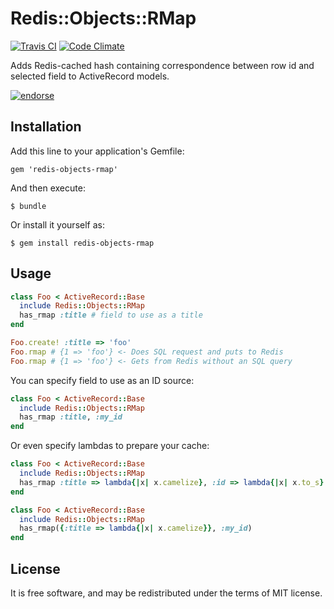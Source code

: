 # Redis::Objects::RMap

[![Travis CI](https://secure.travis-ci.org/inossidabile/redis-objects-rmap.png)](https://travis-ci.org/inossidabile/redis-objects-rmap)
[![Code Climate](https://codeclimate.com/github/inossidabile/redis-objects-rmap.png)](https://codeclimate.com/github/inossidabile/redis-objects-rmap)

Adds Redis-cached hash containing correspondence between row id and selected field to ActiveRecord models.

[![endorse](http://api.coderwall.com/inossidabile/endorsecount.png)](http://coderwall.com/inossidabile)

## Installation

Add this line to your application's Gemfile:

    gem 'redis-objects-rmap'

And then execute:

    $ bundle

Or install it yourself as:

    $ gem install redis-objects-rmap

## Usage

```ruby
class Foo < ActiveRecord::Base
  include Redis::Objects::RMap
  has_rmap :title # field to use as a title
end

Foo.create! :title => 'foo'
Foo.rmap # {1 => 'foo'} <- Does SQL request and puts to Redis
Foo.rmap # {1 => 'foo'} <- Gets from Redis without an SQL query
```

You can specify field to use as an ID source:

```ruby
class Foo < ActiveRecord::Base
  include Redis::Objects::RMap
  has_rmap :title, :my_id
end
```

Or even specify lambdas to prepare your cache:

```ruby
class Foo < ActiveRecord::Base
  include Redis::Objects::RMap
  has_rmap :title => lambda{|x| x.camelize}, :id => lambda{|x| x.to_s}
end
```

```ruby
class Foo < ActiveRecord::Base
  include Redis::Objects::RMap
  has_rmap({:title => lambda{|x| x.camelize}}, :my_id)
end
```

## License

It is free software, and may be redistributed under the terms of MIT license.